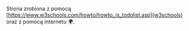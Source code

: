Strona zrobiona z pomocą [https://www.w3schools.com/howto/howto_js_todolist.asp](w3schools) oraz z pomocą internetu 🌍.